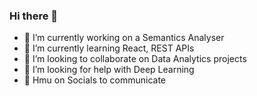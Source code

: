 ### Hi there 👋

<!--
**ashirrwad/ashirrwad** is a ✨ _special_ ✨ repository because its `README.md` (this file) appears on your GitHub profile.-->



- 🔭 I’m currently working on a Semantics Analyser
- 🌱 I’m currently learning React, REST APIs 
- 👯 I’m looking to collaborate on Data Analytics projects
- 🤔 I’m looking for help with Deep Learning
- 💬 Hmu on Socials to communicate
